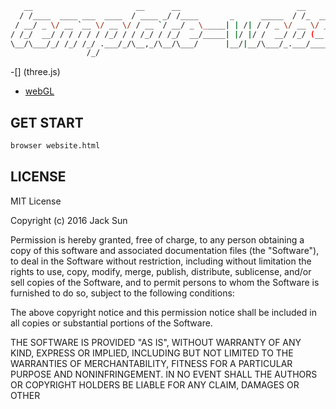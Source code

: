 ```bash
   __                       __      __                          __         _ __     
  / /____  ____ ___  ____  / ____ _/ /____       _      _____  / /_  _____(_/ /____ 
 / __/ _ \/ __ `__ \/ __ \/ / __ `/ __/ _ \_____| | /| / / _ \/ __ \/ ___/ / __/ _ \
/ /_/  __/ / / / / / /_/ / / /_/ / /_/  __/_____| |/ |/ /  __/ /_/ (__  / / /_/  __/
\__/\___/_/ /_/ /_/ .___/_/\__,_/\__/\___/      |__/|__/\___/_.___/____/_/\__/\___/ 
                 /_/                                                                
```

-[] (three.js)
- [](backbone.js)
[webGL]()


## GET START
```bash
browser website.html
```


## LICENSE
MIT License

Copyright (c) 2016 Jack Sun

Permission is hereby granted, free of charge, to any person obtaining a copy
of this software and associated documentation files (the "Software"), to deal
in the Software without restriction, including without limitation the rights
to use, copy, modify, merge, publish, distribute, sublicense, and/or sell
copies of the Software, and to permit persons to whom the Software is
furnished to do so, subject to the following conditions:

The above copyright notice and this permission notice shall be included in all
copies or substantial portions of the Software.

THE SOFTWARE IS PROVIDED "AS IS", WITHOUT WARRANTY OF ANY KIND, EXPRESS OR
IMPLIED, INCLUDING BUT NOT LIMITED TO THE WARRANTIES OF MERCHANTABILITY,
FITNESS FOR A PARTICULAR PURPOSE AND NONINFRINGEMENT. IN NO EVENT SHALL THE
AUTHORS OR COPYRIGHT HOLDERS BE LIABLE FOR ANY CLAIM, DAMAGES OR OTHER

